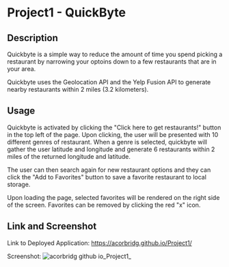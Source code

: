 # Project1 - QuickByte

## Description

Quickbyte is a simple way to reduce the amount of time you spend picking a restaurant by narrowing your optoins down to a few restaurants that are in your area.

Quickbyte uses the Geolocation API and the Yelp Fusion API to generate nearby restaurants within 2 miles (3.2 kilometers). 

## Usage

Quickbyte is activated by clicking the "Click here to get restaurants!" button in the top left of the page. Upon clicking, the user will be presented with 10 different genres of restaurant. When a genre is selected, quickbyte will gather the user latitude and longitude and generate 6 restaurants within 2 miles of the returned longitude and latitude. 

The user can then search again for new restaurant options and they can click the "Add to Favorites" button to save a favorite restaurant to local storage.

Upon loading the page, selected favorites will be rendered on the right side of the screen. Favorites can be removed by clicking the red "x" icon. 

## Link and Screenshot

Link to Deployed Application: https://acorbridg.github.io/Project1/

Screenshot:
![acorbridg github io_Project1_](https://user-images.githubusercontent.com/104692375/182275324-cf355e53-86fe-419c-b27f-b893b4053310.png)
